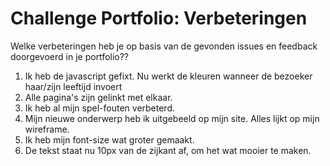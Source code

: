 # Challenge Portfolio: Verbeteringen

Welke verbeteringen heb je op basis van de gevonden issues en feedback doorgevoerd in je portfolio??

1. Ik heb de javascript gefixt. Nu werkt de kleuren wanneer de bezoeker haar/zijn leeftijd invoert
2. Alle pagina's zijn gelinkt met elkaar. 
3. Ik heb al mijn spel-fouten verbeterd.
4. Mijn nieuwe onderwerp heb ik uitgebeeld op mijn site. Alles lijkt op mijn wireframe.
5. Ik heb mijn font-size wat groter gemaakt.
6. De tekst staat nu 10px van de zijkant af, om het wat mooier te maken. 